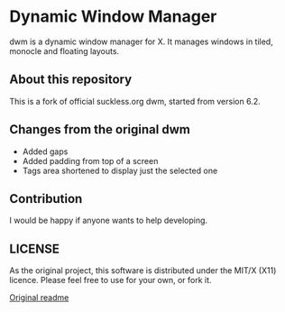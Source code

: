 # Dynamic Window Manager

dwm is a dynamic window manager for X. It manages windows in tiled, monocle and floating layouts.

## About this repository

This is a fork of official suckless.org dwm, started from version 6.2.

## Changes from the original dwm

- Added gaps
- Added padding from top of a screen
- Tags area shortened to display just the selected one

## Contribution

I would be happy if anyone wants to help developing.

## LICENSE

As the original project, this software is distributed under the MIT/X (X11) licence.
Please feel free to use for your own, or fork it.

[Original readme](README.suckless)
